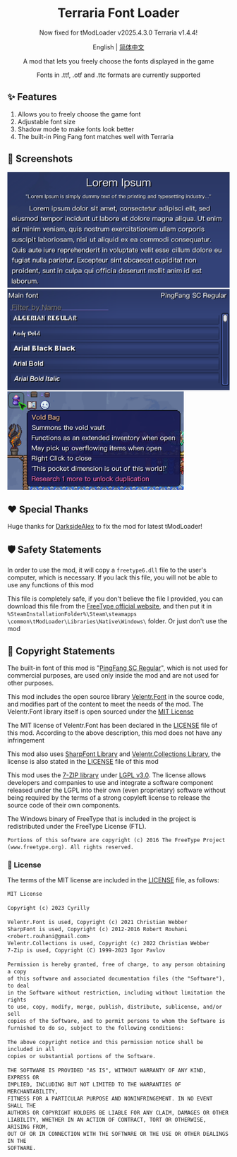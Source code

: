 ﻿<h1 align="center">Terraria Font Loader</h1>

<div align="center">

Now fixed for tModLoader v2025.4.3.0 Terraria v1.4.4!

English | [简体中文](./README.zh.md)

A mod that lets you freely choose the fonts displayed in the game

Fonts in .ttf, .otf and .ttc formats are currently supported

</div>

## ✨ Features
1. Allows you to freely choose the game font
2. Adjustable font size
3. Shadow mode to make fonts look better
4. The built-in Ping Fang font matches well with Terraria

## 🧩 Screenshots
<img src=".res/en-lorem-ipsum.png" width="600" />
<br/>
<img src=".res/en-search-text.png" width="600" />
<br/>
<img src=".res/en-void-bag.png" width="400" />

## ❤️ Special Thanks
Huge thanks for [DarksideAlex](https://github.com/Cyrillya/FontLoader/pull/4) to fix the mod for latest tModLoader!

## 🛡️ Safety Statements
In order to use the mod, it will copy a `freetype6.dll` file to the user's computer, which is necessary. If you lack this file, you will not be able to use any functions of this mod

This file is completely safe, if you don't believe the file I provided, you can download this file from the [FreeType official website](https://www.freetype.org/), and then put it in `%SteamInstallationFolder%\Steam\steamapps \common\tModLoader\Libraries\Native\Windows\` folder. Or just don't use the mod

## 📗 Copyright Statements
The built-in font of this mod is "[PingFang SC Regular](https://zh.wikipedia.org/zh-cn/%E8%8B%B9%E6%96%B9)", which is not used for commercial purposes, are used only inside the mod and are not used for other purposes.

This mod includes the open source library [Velentr.Font](https://github.com/vonderborch/Velentr.Font) in the source code, and modifies part of the content to meet the needs of the mod. The Velentr.Font library itself is open sourced under the [MIT License](https://en.wikipedia.org/wiki/MIT_License)

The MIT license of Velentr.Font has been declared in the [LICENSE](LICENSE) file of this mod. According to the above description, this mod does not have any infringement

This mod also uses [SharpFont Library](https://github.com/squid-box/SevenZipSharp) and [Velentr.Collections Library](https://github.com/vonderborch/Velentr.Collections), the license is also stated in the [LICENSE](LICENSE) file of this mod

This mod uses the [7-ZIP library](https://www.7-zip.org/) under [LGPL v3.0](https://en.wikipedia.org/wiki/GNU_Lesser_General_Public_License). The license allows developers and companies to use and integrate a software component released under the LGPL into their own (even proprietary) software without being required by the terms of a strong copyleft license to release the source code of their own components.

The Windows binary of FreeType that is included in the project is redistributed under the FreeType License (FTL).

```
Portions of this software are copyright (c) 2016 The FreeType Project
(www.freetype.org). All rights reserved.
```

### 📃 License
The terms of the MIT license are included in the [LICENSE](LICENSE) file, as follows:
```text
MIT License

Copyright (c) 2023 Cyrilly

Velentr.Font is used, Copyright (c) 2021 Christian Webber
SharpFont is used, Copyright (c) 2012-2016 Robert Rouhani <robert.rouhani@gmail.com>
Velentr.Collections is used, Copyright (c) 2022 Christian Webber
7-Zip is used, Copyright (C) 1999-2023 Igor Pavlov

Permission is hereby granted, free of charge, to any person obtaining a copy
of this software and associated documentation files (the "Software"), to deal
in the Software without restriction, including without limitation the rights
to use, copy, modify, merge, publish, distribute, sublicense, and/or sell
copies of the Software, and to permit persons to whom the Software is
furnished to do so, subject to the following conditions:

The above copyright notice and this permission notice shall be included in all
copies or substantial portions of the Software.

THE SOFTWARE IS PROVIDED "AS IS", WITHOUT WARRANTY OF ANY KIND, EXPRESS OR
IMPLIED, INCLUDING BUT NOT LIMITED TO THE WARRANTIES OF MERCHANTABILITY,
FITNESS FOR A PARTICULAR PURPOSE AND NONINFRINGEMENT. IN NO EVENT SHALL THE
AUTHORS OR COPYRIGHT HOLDERS BE LIABLE FOR ANY CLAIM, DAMAGES OR OTHER
LIABILITY, WHETHER IN AN ACTION OF CONTRACT, TORT OR OTHERWISE, ARISING FROM,
OUT OF OR IN CONNECTION WITH THE SOFTWARE OR THE USE OR OTHER DEALINGS IN THE
SOFTWARE.
```
